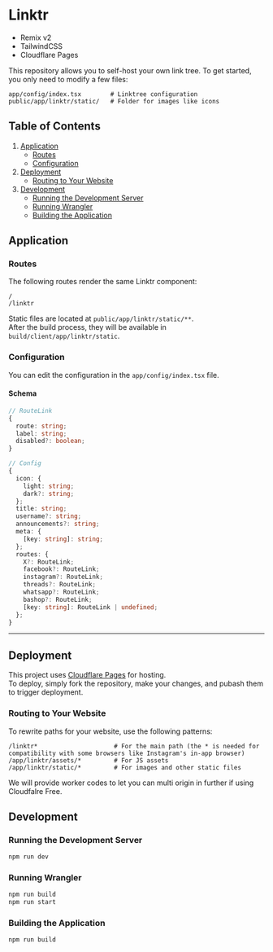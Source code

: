 # Linktr

- Remix v2
- TailwindCSS
- Cloudflare Pages

This repository allows you to self-host your own link tree. To get started, you only need to modify a few files:

```
app/config/index.tsx        # Linktree configuration
public/app/linktr/static/   # Folder for images like icons
```

## Table of Contents
1. [Application](#application)
   - [Routes](#routes)
   - [Configuration](#configuration)
2. [Deployment](#deployment)
   - [Routing to Your Website](#routing-to-your-website)
3. [Development](#development)
   - [Running the Development Server](#running-the-development-server)
   - [Running Wrangler](#running-wrangler)
   - [Building the Application](#building-the-application)

## Application

### Routes
The following routes render the same Linktr component:
```
/
/linktr
```

Static files are located at `public/app/linktr/static/**`.  
After the build process, they will be available in `build/client/app/linktr/static`.

### Configuration
You can edit the configuration in the `app/config/index.tsx` file.

#### Schema
```ts
// RouteLink
{
  route: string;
  label: string;
  disabled?: boolean;
}

// Config
{
  icon: {
    light: string;
    dark?: string;
  };
  title: string;
  username?: string;
  announcements?: string;
  meta: {
    [key: string]: string;
  };
  routes: {
    X?: RouteLink;
    facebook?: RouteLink;
    instagram?: RouteLink;
    threads?: RouteLink;
    whatsapp?: RouteLink;
    bashop?: RouteLink;
    [key: string]: RouteLink | undefined;
  };
}
```

---

## Deployment
This project uses [Cloudflare Pages](https://pages.cloudflare.com) for hosting.  
To deploy, simply fork the repository, make your changes, and pubash them to trigger deployment.

### Routing to Your Website
To rewrite paths for your website, use the following patterns:
```
/linktr*                     # For the main path (the * is needed for compatibility with some browsers like Instagram's in-app browser)
/app/linktr/assets/*         # For JS assets
/app/linktr/static/*         # For images and other static files
```

We will provide worker codes to let you can multi origin in further if using Cloudfalre Free.


## Development

### Running the Development Server
```bash
npm run dev
```

### Running Wrangler
```bash
npm run build
npm run start
```

### Building the Application
```bash
npm run build
```